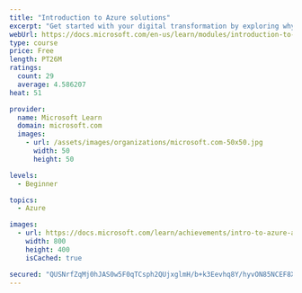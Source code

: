 ```yaml
---
title: "Introduction to Azure solutions"
excerpt: "Get started with your digital transformation by exploring why now is the right time to begin, why Azure is the right platform, and how Azure can bring overall value to your organization. We'll demonstrate key scenarios that illustrate how digital transformation with Azure can empower employees, engage customers, optimize operations, and transform products."
webUrl: https://docs.microsoft.com/en-us/learn/modules/introduction-to-azure-solutions/
type: course
price: Free
length: PT26M
ratings:
  count: 29
  average: 4.586207
heat: 51

provider:
  name: Microsoft Learn
  domain: microsoft.com
  images:
    - url: /assets/images/organizations/microsoft.com-50x50.jpg
      width: 50
      height: 50

levels:
  - Beginner

topics:
  - Azure

images:
  - url: https://docs.microsoft.com/learn/achievements/intro-to-azure-areas-and-solutions-social.png
    width: 800
    height: 400
    isCached: true

secured: "QUSNrfZqMj0hJAS0w5F0qTCsph2QUjxglmH/b+k3Eevhq8Y/hyvON85NCEF8XKteLGywCr0w03aAXT3tu+PgzbnzXt8j64gNjV7qDuXX+YZGokSTra3HbantnWaeBQU3Y/z/VdHBS1XRRQaPxhELCYhrNxAzdQcOBmqPPXHL93oPEj5lOjv5JTS1eTbA83vrU6TE26K/nQhFgIogdt9RI7fALXVyGvOSkMg/QuyXF9DRQJY9+JM0hCwzOLJEGOEd6u3srfUWKVjiTBnOT6XCvNcO+M0kT/cipLaDNLSiTRj7RjeFJuI86nkAx+Vzayk4hpO/gtM35Qf8dEHCqfO9adbs0HSMyfiGbhWBvtP1Fvz/zzHVpy5IYaVtpm1VquTdMBVJ021VTZfUb6rxjSL7ygtBP3B2BDd+00Z+8U72z/o=;5JXH46MRbnR4NRMi8HkiXA=="
---
```


